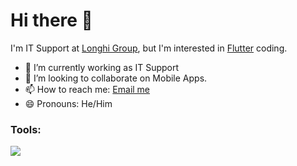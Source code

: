 # Hi there 👋
I'm IT Support at [Longhi Group](https://longhi-group.com), but I'm interested in [Flutter](https://flutter.dev/) coding.  

- 🔭 I’m currently working as IT Support </br>
- 👯 I’m looking to collaborate on Mobile Apps. </br>
- 📫 How to reach me: <a href="mailto:dausgnzzz@gmail.com">Email me</a>  </br>
- 😄 Pronouns: He/Him </br>

### Tools:
<img src="https://img.shields.io/badge/Text%20Editor-Visual%20Studio%20Code-blue?&logo=visual%20studio%20code&logoColor=blue" />

